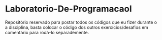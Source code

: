 # Laboratorio-De-ProgramacaoI
 Repositório reservado para postar todos os códigos que eu fizer durante o a disciplina, basta colocar o código dos outros exercícios/desafios em comentário para rodá-lo separademente.
